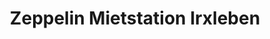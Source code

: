---
title: "Zeppelin Mietstation Irxleben"
url: /hohe-boerde/zeppelin-mietstation-irxleben/
shop: Mieten
---